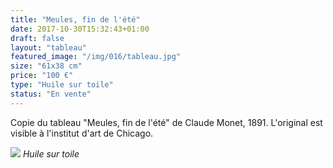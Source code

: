```yaml
---
title: "Meules, fin de l'été"
date: 2017-10-30T15:32:43+01:00
draft: false
layout: "tableau"
featured_image: "/img/016/tableau.jpg"
size: "61x38 cm"
price: "100 €"
type: "Huile sur toile"
status: "En vente"
---
```


Copie du tableau "Meules, fin de l'été" de Claude Monet, 1891. L'original est visible à l'institut d'art de Chicago.

![](/img/016/tableau.jpg)
*Huile sur toile*